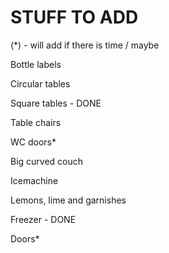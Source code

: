 # STUFF TO ADD

(*) - will add if there is time / maybe


Bottle labels 

Circular tables

Square tables - DONE

Table chairs

WC doors*

Big curved couch

Icemachine

Lemons, lime and garnishes

Freezer - DONE

Doors*
